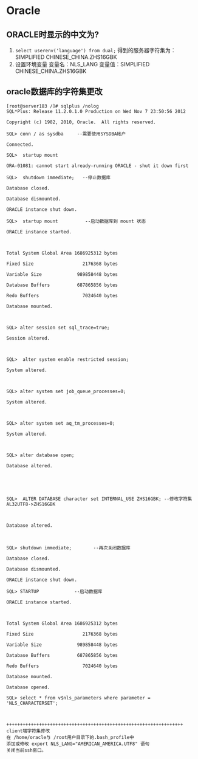 # Oracle

## ORACLE时显示的中文为?
1. `select userenv('language') from dual;`
得到的服务器字符集为：SIMPLIFIED CHINESE_CHINA.ZHS16GBK
2. 设置环境变量
变量名：NLS_LANG
变量值：SIMPLIFIED CHINESE_CHINA.ZHS16GBK

## oracle数据库的字符集更改 

	[root@server183 /]# sqlplus /nolog 
	SQL*Plus: Release 11.2.0.1.0 Production on Wed Nov 7 23:50:56 2012 

	Copyright (c) 1982, 2010, Oracle.  All rights reserved. 

	SQL> conn / as sysdba     --需要使用SYSDBA帐户 

	Connected. 

	SQL>  startup mount        

	ORA-01081: cannot start already-running ORACLE - shut it down first 

	SQL>  shutdown immediate;   --停止数据库 

	Database closed. 

	Database dismounted. 

	ORACLE instance shut down. 

	SQL>  startup mount          --启动数据库到 mount 状态 

	ORACLE instance started. 

	 

	Total System Global Area 1686925312 bytes 

	Fixed Size                  2176368 bytes 

	Variable Size             989858448 bytes 

	Database Buffers          687865856 bytes 

	Redo Buffers                7024640 bytes 

	Database mounted. 

	 

	SQL> alter session set sql_trace=true; 

	Session altered. 

	 

	SQL>  alter system enable restricted session; 

	System altered. 

	 

	SQL> alter system set job_queue_processes=0; 

	System altered. 

	 

	SQL> alter system set aq_tm_processes=0; 

	System altered. 

	 

	SQL> alter database open; 

	Database altered. 

	 

	 

	SQL>  ALTER DATABASE character set INTERNAL_USE ZHS16GBK; --修改字符集AL32UTF8->ZHS16GBK 

	 

	Database altered. 

	 

	SQL> shutdown immediate;        --再次关闭数据库 

	Database closed. 

	Database dismounted. 

	ORACLE instance shut down. 

	SQL> STARTUP             --启动数据库 

	ORACLE instance started. 

	 

	Total System Global Area 1686925312 bytes 

	Fixed Size                  2176368 bytes 

	Variable Size             989858448 bytes 

	Database Buffers          687865856 bytes 

	Redo Buffers                7024640 bytes 

	Database mounted. 

	Database opened. 

	SQL> select * from v$nls_parameters where parameter = 'NLS_CHARACTERSET'; 

	 

	+++++++++++++++++++++++++++++++++++++++++++++++++++++++++++++++++ 
	client端字符集修改 
	在 /home/oracle与 /root用户目录下的.bash_profile中 
	添加或修改 export NLS_LANG="AMERICAN_AMERICA.UTF8" 语句 
	关闭当前ssh窗口。 